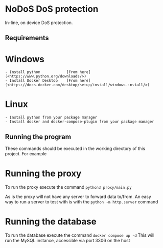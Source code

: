 # NoDoS DoS protection
In-line, on device DoS protection.

## Requirements
# Windows
    - Install python            [From here](<https://www.python.org/downloads/>)
    - Install Docker Desktop    [From here](<https://docs.docker.com/desktop/setup/install/windows-install/>)

# Linux
    - Install python from your package manager
    - Install docker and docker-compose-plugin from your package manager

## Running the program
These commands should be executed in the working directory of this project.
For example

# Running the proxy
To run the proxy execute the command `python3 proxy/main.py`

As is the proxy will not have any server to forward data to/from.
An easy way to run a server to test with is with the `python -m http.server` command

# Running the database
To run the database execute the command `docker compose up -d`
This will run the MySQL instance, accessible via port 3306 on the host
